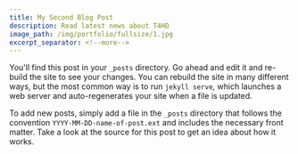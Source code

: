 ```yaml
---
title: My Second Blog Post
description: Read latest news about T4HD
image_path: /img/portfolio/fullsize/1.jpg
excerpt_separator: <!--more-->
---
```

You'll find this post in your `_posts` directory. Go ahead and edit it and re-build
the site to see your changes.<!--more--> You can rebuild the site in many different ways, but
the most common way is to run `jekyll serve`, which launches a web server and
auto-regenerates your site when a file is updated.

To add new posts, simply add a file in the `_posts` directory that follows the
convention `YYYY-MM-DD-name-of-post.ext` and includes the necessary front matter.
Take a look at the source for this post to get an idea about how it works.

